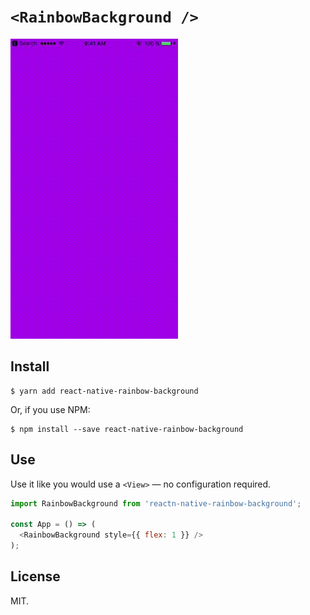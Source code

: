 # `<RainbowBackground />`

![](demo.gif)

## Install

```
$ yarn add react-native-rainbow-background
```

Or, if you use NPM:

```
$ npm install --save react-native-rainbow-background
```

## Use

Use it like you would use a `<View>` — no configuration required.

```js
import RainbowBackground from 'reactn-native-rainbow-background';

const App = () => (
  <RainbowBackground style={{ flex: 1 }} />
);
```

## License

MIT.
